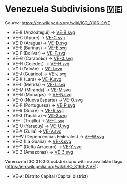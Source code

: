 # Venezuela Subdivisions 🇻🇪

Source: https://en.wikipedia.org/wiki/ISO_3166-2:VE

* VE-B (Anzoátegui) -> [VE-B.svg](https://github.com/amckenna41/iso3166-flag-icons/blob/main/iso3166-2-icons/VE/VE-B.svg)
* VE-C (Apure) -> [VE-C.svg](https://github.com/amckenna41/iso3166-flag-icons/blob/main/iso3166-2-icons/VE/VE-C.svg)
* VE-D (Aragua) -> [VE-D.svg](https://github.com/amckenna41/iso3166-flag-icons/blob/main/iso3166-2-icons/VE/VE-D.svg)
* VE-E (Barinas) -> [VE-E.svg](https://github.com/amckenna41/iso3166-flag-icons/blob/main/iso3166-2-icons/VE/VE-E.svg)
* VE-F (Bolívar) -> [VE-F.svg](https://github.com/amckenna41/iso3166-flag-icons/blob/main/iso3166-2-icons/VE/VE-F.svg)
* VE-G (Carabobo) -> [VE-G.svg](https://github.com/amckenna41/iso3166-flag-icons/blob/main/iso3166-2-icons/VE/VE-G.svg)
* VE-H (Cojedes) -> [VE-H.svg](https://github.com/amckenna41/iso3166-flag-icons/blob/main/iso3166-2-icons/VE/VE-H.svg)
* VE-I (Falcón) -> [VE-I.svg](https://github.com/amckenna41/iso3166-flag-icons/blob/main/iso3166-2-icons/VE/VE-I.svg)
* VE-J (Guárico) -> [VE-J.svg](https://github.com/amckenna41/iso3166-flag-icons/blob/main/iso3166-2-icons/VE/VE-J.svg)
* VE-K (Lara) -> [VE-K.svg](https://github.com/amckenna41/iso3166-flag-icons/blob/main/iso3166-2-icons/VE/VE-K.svg)
* VE-L (Mérida) -> [VE-L.svg](https://github.com/amckenna41/iso3166-flag-icons/blob/main/iso3166-2-icons/VE/VE-L.svg)
* VE-M (Miranda) -> [VE-M.svg](https://github.com/amckenna41/iso3166-flag-icons/blob/main/iso3166-2-icons/VE/VE-M.svg)
* VE-N (Monagas) -> [VE-N.svg](https://github.com/amckenna41/iso3166-flag-icons/blob/main/iso3166-2-icons/VE/VE-N.svg)
* VE-O (Nueva Esparta) -> [VE-O.svg](https://github.com/amckenna41/iso3166-flag-icons/blob/main/iso3166-2-icons/VE/VE-O.svg)
* VE-P (Portuguesa) -> [VE-P.svg](https://github.com/amckenna41/iso3166-flag-icons/blob/main/iso3166-2-icons/VE/VE-P.svg)
* VE-R (Sucre) -> [VE-R.svg](https://github.com/amckenna41/iso3166-flag-icons/blob/main/iso3166-2-icons/VE/VE-R.svg)
* VE-S (Táchira) -> [VE-S.svg](https://github.com/amckenna41/iso3166-flag-icons/blob/main/iso3166-2-icons/VE/VE-S.svg)
* VE-T (Trujillo) -> [VE-T.svg](https://github.com/amckenna41/iso3166-flag-icons/blob/main/iso3166-2-icons/VE/VE-T.svg)
* VE-U (Yaracuy) -> [VE-U.svg](https://github.com/amckenna41/iso3166-flag-icons/blob/main/iso3166-2-icons/VE/VE-U.svg)
* VE-V (Zulia) -> [VE-V.svg](https://github.com/amckenna41/iso3166-flag-icons/blob/main/iso3166-2-icons/VE/VE-V.svg)
* VE-W (Dependencias Federales) -> [VE-W.svg](https://github.com/amckenna41/iso3166-flag-icons/blob/main/iso3166-2-icons/VE/VE-W.svg)
* VE-X (La Guaira) -> [VE-X.svg](https://github.com/amckenna41/iso3166-flag-icons/blob/main/iso3166-2-icons/VE/VE-X.svg)
* VE-Y (Delta Amacuro) -> [VE-Y.svg](https://github.com/amckenna41/iso3166-flag-icons/blob/main/iso3166-2-icons/VE/VE-Y.svg)
* VE-Z (Amazonas) -> [VE-Z.svg](https://github.com/amckenna41/iso3166-flag-icons/blob/main/iso3166-2-icons/VE/VE-Z.svg)

Venezuela ISO 3166-2 subdivisions with no available flags (https://en.wikipedia.org/wiki/ISO_3166-2:VE):

* VE-A: Distrito Capital (Capital district)